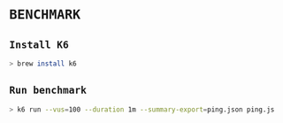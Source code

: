 # **`BENCHMARK`**

## **`Install K6`**

```sh
> brew install k6
```

## **`Run benchmark`**

```sh
> k6 run --vus=100 --duration 1m --summary-export=ping.json ping.js
```
